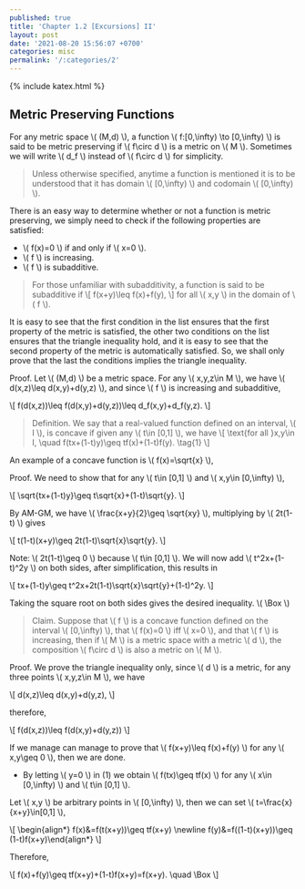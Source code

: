```yaml
---
published: true
title: 'Chapter 1.2 [Excursions] II'
layout: post
date: '2021-08-20 15:56:07 +0700'
categories: misc
permalink: '/:categories/2'
---
```

{% include katex.html %}

## Metric Preserving Functions

For any metric space \\( (M,d) \\), a function \\( f:[0,\infty) \to [0,\infty) \\) is said to be metric preserving if \\( f\circ d \\) is a metric on \\( M \\). Sometimes we will write \\( d_f \\) instead of \\( f\circ d \\) for simplicity.

> Unless otherwise specified, anytime a function is mentioned it is to be understood that it has domain \\( [0,\infty) \\) and codomain \\( [0,\infty) \\). 

There is an easy way to determine whether or not a function is metric preserving, we simply need to check if the following properties are satisfied:

- \\( f(x)=0 \\) if and only if \\( x=0 \\).
- \\( f \\) is increasing.
- \\( f \\) is subadditive.

> For those unfamiliar with subadditivity, a function is said to be subadditive if 
\\[ f(x+y)\leq f(x)+f(y), \\]
for all \\( x,y \\) in the domain of \\( f \\).

It is easy to see that the first condition in the list ensures that the first property of the metric is satisfied, the other two conditions on the list ensures that the triangle inequality hold, and it is easy to see that the second property of the metric is automatically satisfied. So, we shall only prove that the last the conditions implies the triangle inequality. 

Proof. Let \\( (M,d) \\) be a metric space. For any \\( x,y,z\in M \\), we have \\( d(x,z)\leq d(x,y)+d(y,z) \\), and since \\( f \\) is increasing and subadditive,

\\[ f(d(x,z))\leq f(d(x,y)+d(y,z))\leq d_f(x,y)+d_f(y,z). \\]



> Definition. We say that a real-valued function defined on an interval, \\( I \\), is concave if given any \\( t\in [0,1] \\), we have
\\[ \text{for all }x,y\in I, \quad f(tx+(1-t)y)\geq tf(x)+(1-t)f(y). \tag{1} \\]

An example of a concave function is \\( f(x)=\sqrt{x} \\),

Proof. We need to show that for any \\( t\in [0,1] \\) and \\( x,y\in [0,\infty) \\), 

\\[ \sqrt{tx+(1-t)y}\geq t\sqrt{x}+(1-t)\sqrt{y}. \\]

By AM-GM, we have \\( \frac{x+y}{2}\geq \sqrt{xy} \\), multiplying by \\( 2t(1-t) \\) gives

\\[ t(1-t)(x+y)\geq 2t(1-t)\sqrt{x}\sqrt{y}. \\]

Note: \\( 2t(1-t)\geq 0 \\) because \\( t\in [0,1] \\). We will now add \\( t^2x+(1-t)^2y \\) on both sides, after simplification, this results in

\\[ tx+(1-t)y\geq t^2x+2t(1-t)\sqrt{x}\sqrt{y}+(1-t)^2y. \\]

Taking the square root on both sides gives the desired inequality. \\( \Box \\)

> Claim. Suppose that \\( f \\) is a concave function defined on the interval \\( [0,\infty) \\), that \\( f(x)=0 \\) iff \\( x=0 \\), and that \\( f \\) is increasing, then if \\( M \\) is a metric space with a metric \\( d \\), the composition \\( f\circ d \\) is also a metric on \\( M \\).

Proof. We prove the triangle inequality only, since \\( d \\) is a metric, for any three points \\( x,y,z\in M \\), we have

\\[ d(x,z)\leq d(x,y)+d(y,z), \\]

therefore,

\\[ f(d(x,z))\leq f(d(x,y)+d(y,z)) \\]

If we manage can manage to prove that \\( f(x+y)\leq f(x)+f(y) \\) for any \\( x,y\geq 0 \\), then we are done.

- By letting \\( y=0 \\) in (1) we obtain \\( f(tx)\geq tf(x) \\) for any \\( x\in [0,\infty) \\) and \\( t\in [0,1] \\).

Let \\( x,y \\) be arbitrary points in \\( [0,\infty) \\), then we can set \\( t=\frac{x}{x+y}\in[0,1] \\),

\\[ \begin{align\*} f(x)&=f(t(x+y))\geq tf(x+y) \newline f(y)&=f((1-t)(x+y))\geq (1-t)f(x+y)\end{align\*} \\]

Therefore, 

\\[ f(x)+f(y)\geq tf(x+y)+(1-t)f(x+y)=f(x+y). \quad \Box \\]
